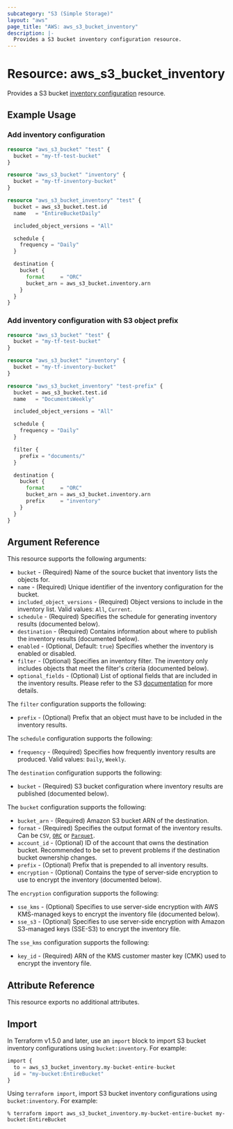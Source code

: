 ```yaml
---
subcategory: "S3 (Simple Storage)"
layout: "aws"
page_title: "AWS: aws_s3_bucket_inventory"
description: |-
  Provides a S3 bucket inventory configuration resource.
---
```


# Resource: aws_s3_bucket_inventory

Provides a S3 bucket [inventory configuration](https://docs.aws.amazon.com/AmazonS3/latest/dev/storage-inventory.html) resource.

## Example Usage

### Add inventory configuration

```terraform
resource "aws_s3_bucket" "test" {
  bucket = "my-tf-test-bucket"
}

resource "aws_s3_bucket" "inventory" {
  bucket = "my-tf-inventory-bucket"
}

resource "aws_s3_bucket_inventory" "test" {
  bucket = aws_s3_bucket.test.id
  name   = "EntireBucketDaily"

  included_object_versions = "All"

  schedule {
    frequency = "Daily"
  }

  destination {
    bucket {
      format     = "ORC"
      bucket_arn = aws_s3_bucket.inventory.arn
    }
  }
}
```

### Add inventory configuration with S3 object prefix

```terraform
resource "aws_s3_bucket" "test" {
  bucket = "my-tf-test-bucket"
}

resource "aws_s3_bucket" "inventory" {
  bucket = "my-tf-inventory-bucket"
}

resource "aws_s3_bucket_inventory" "test-prefix" {
  bucket = aws_s3_bucket.test.id
  name   = "DocumentsWeekly"

  included_object_versions = "All"

  schedule {
    frequency = "Daily"
  }

  filter {
    prefix = "documents/"
  }

  destination {
    bucket {
      format     = "ORC"
      bucket_arn = aws_s3_bucket.inventory.arn
      prefix     = "inventory"
    }
  }
}
```

## Argument Reference

This resource supports the following arguments:

* `bucket` - (Required) Name of the source bucket that inventory lists the objects for.
* `name` - (Required) Unique identifier of the inventory configuration for the bucket.
* `included_object_versions` - (Required) Object versions to include in the inventory list. Valid values: `All`, `Current`.
* `schedule` - (Required) Specifies the schedule for generating inventory results (documented below).
* `destination` - (Required) Contains information about where to publish the inventory results (documented below).
* `enabled` - (Optional, Default: `true`) Specifies whether the inventory is enabled or disabled.
* `filter` - (Optional) Specifies an inventory filter. The inventory only includes objects that meet the filter's criteria (documented below).
* `optional_fields` - (Optional) List of optional fields that are included in the inventory results. Please refer to the S3 [documentation](https://docs.aws.amazon.com/AmazonS3/latest/API/API_InventoryConfiguration.html#AmazonS3-Type-InventoryConfiguration-OptionalFields) for more details.

The `filter` configuration supports the following:

* `prefix` - (Optional) Prefix that an object must have to be included in the inventory results.

The `schedule` configuration supports the following:

* `frequency` - (Required) Specifies how frequently inventory results are produced. Valid values: `Daily`, `Weekly`.

The `destination` configuration supports the following:

* `bucket` - (Required) S3 bucket configuration where inventory results are published (documented below).

The `bucket` configuration supports the following:

* `bucket_arn` - (Required) Amazon S3 bucket ARN of the destination.
* `format` - (Required) Specifies the output format of the inventory results. Can be `CSV`, [`ORC`](https://orc.apache.org/) or [`Parquet`](https://parquet.apache.org/).
* `account_id` - (Optional) ID of the account that owns the destination bucket. Recommended to be set to prevent problems if the destination bucket ownership changes.
* `prefix` - (Optional) Prefix that is prepended to all inventory results.
* `encryption` - (Optional) Contains the type of server-side encryption to use to encrypt the inventory (documented below).

The `encryption` configuration supports the following:

* `sse_kms` - (Optional) Specifies to use server-side encryption with AWS KMS-managed keys to encrypt the inventory file (documented below).
* `sse_s3` - (Optional) Specifies to use server-side encryption with Amazon S3-managed keys (SSE-S3) to encrypt the inventory file.

The `sse_kms` configuration supports the following:

* `key_id` - (Required) ARN of the KMS customer master key (CMK) used to encrypt the inventory file.

## Attribute Reference

This resource exports no additional attributes.

## Import

In Terraform v1.5.0 and later, use an `import` block to import S3 bucket inventory configurations using `bucket:inventory`. For example:

```terraform
import {
  to = aws_s3_bucket_inventory.my-bucket-entire-bucket
  id = "my-bucket:EntireBucket"
}
```

Using `terraform import`, import S3 bucket inventory configurations using `bucket:inventory`. For example:

```console
% terraform import aws_s3_bucket_inventory.my-bucket-entire-bucket my-bucket:EntireBucket
```

